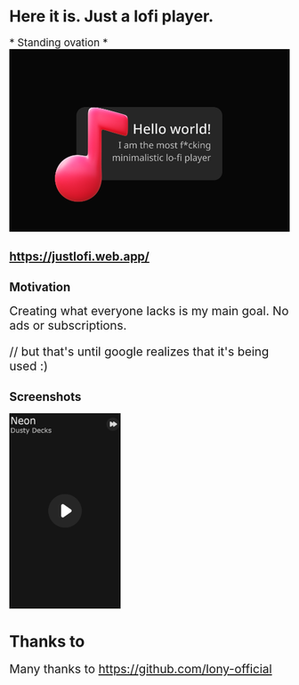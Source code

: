 # Here it is. Just a lofi player. 


<div style="font-size: 14pt;"> * Standing ovation *</div>
<img src="justlofi\icons\preview_hello.png" alt="hello preview"/>



## https://justlofi.web.app/

## Motivation
<div style="font-size: 16pt;">
Creating what everyone lacks is my main goal. No ads or subscriptions.

// but that's until google realizes that it's being used :)
</div>

## Screenshots
<img src="justlofi\icons\screenshot_1.png" alt="screen 1" width="200"/>

#  Thanks to
<div style="font-size: 16pt;">
Many thanks to <a href="https://github.com/lony-official">https://github.com/lony-official</a>
</div>